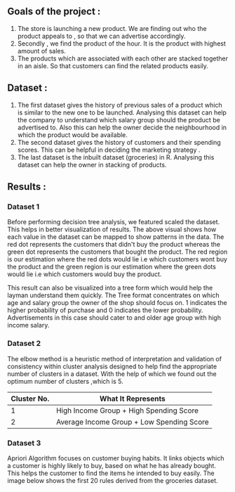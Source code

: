 ## Goals of the project :
1. The store is launching a new product. We are finding out who the product appeals to , so that we can advertise accordingly.
2. Secondly , we find the product of the hour. It is the product with highest amount of sales.
3. The products which are associated with each other  are stacked together in an aisle. So that customers can find the related products easily.

## Dataset :
1. The first dataset gives the history of previous sales of a product which is similar to the new one to be launched. Analysing this dataset can help the company to understand which salary group should the product be advertised to. Also this can help the owner decide the neighbourhood in which the product would be available.
2. The second dataset gives the history of customers and their spending scores. This can be helpful in deciding the marketing strategy .
3. The last dataset is the inbuilt dataset (groceries) in R. Analysing this dataset can help the owner in stacking of products. 

## Results :
### Dataset 1
Before performing decision tree analysis, we featured scaled the dataset. This helps in better visualization of results. The above visual shows how each value in the dataset can be mapped to show patterns in the data. The red dot represents the customers that didn't buy the product whereas the green dot represents the customers that bought the product. The red region is our estimation where the red dots would lie i.e which customers wont buy the product and the green region is our estimation where the green dots would lie i.e which customers would buy the product.

This result can also be visualized into a tree form which would help the layman understand them quickly. The Tree format concentrates on which age and salary group the owner of the shop should focus on. 1 indicates the higher probability of purchase and 0 indicates the lower probability. Advertisements in this case should cater to and older age group with high income salary.  

### Dataset 2
The elbow method is a heuristic method of interpretation and validation of consistency within cluster analysis designed to help find the appropriate number of clusters in a dataset. With the help of which we found out the optimum number of clusters ,which is 5.

Cluster No. | What It Represents
------------ | -------------
1 | High Income Group + High Spending Score
2 | Average Income Group + Low Spending Score

### Dataset 3
Apriori Algorithm focuses on customer buying habits. It links objects which a customer is highly likely to buy, based on what he has already bought. This helps the customer to find the items he intended to buy easily. The image below shows the first 20 rules derived from the groceries dataset.  

